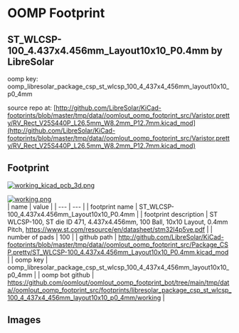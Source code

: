 # OOMP Footprint  
## ST_WLCSP-100_4.437x4.456mm_Layout10x10_P0.4mm  by LibreSolar  
  
oomp key: oomp_libresolar_package_csp_st_wlcsp_100_4_437x4_456mm_layout10x10_p0_4mm  
  
source repo at: [http://github.com/LibreSolar/KiCad-footprints/blob/master/tmp/data//oomlout_oomp_footprint_src/Varistor.pretty/RV_Rect_V25S440P_L26.5mm_W8.2mm_P12.7mm.kicad_mod](http://github.com/LibreSolar/KiCad-footprints/blob/master/tmp/data//oomlout_oomp_footprint_src/Varistor.pretty/RV_Rect_V25S440P_L26.5mm_W8.2mm_P12.7mm.kicad_mod)  
## Footprint  
  
[![working_kicad_pcb_3d.png](working_kicad_pcb_3d_600.png)](working_kicad_pcb_3d.png)  
  
[![working.png](working_600.png)](working.png)  
| name | value | 
| --- | --- | 
| footprint name | ST_WLCSP-100_4.437x4.456mm_Layout10x10_P0.4mm | 
| footprint description | ST WLCSP-100, ST die ID 471, 4.437x4.456mm, 100 Ball, 10x10 Layout, 0.4mm Pitch, https://www.st.com/resource/en/datasheet/stm32l4p5ve.pdf | 
| number of pads | 100 | 
| github path | http://github.com/LibreSolar/KiCad-footprints/blob/master/tmp/data//oomlout_oomp_footprint_src/Package_CSP.pretty/ST_WLCSP-100_4.437x4.456mm_Layout10x10_P0.4mm.kicad_mod | 
| oomp key | oomp_libresolar_package_csp_st_wlcsp_100_4_437x4_456mm_layout10x10_p0_4mm | 
| oomp bot github | https://github.com/oomlout/oomlout_oomp_footprint_bot/tree/main/tmp/data//oomlout_oomp_footprint_src/footprints/libresolar_package_csp_st_wlcsp_100_4_437x4_456mm_layout10x10_p0_4mm/working | 
## Images  
